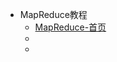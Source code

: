 
* MapReduce教程
  * [MapReduce-首页](tutorial/mapreduce-home.md)
  * [](tutorial/mapreduce-introduction.md)
  * 

